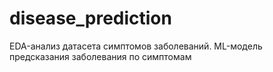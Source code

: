 # disease_prediction
EDA-анализ датасета симптомов заболеваний. ML-модель предсказания заболевания по симптомам
